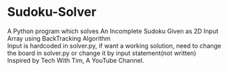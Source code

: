 # Sudoku-Solver
A Python program which solves An Incomplete Sudoku Given as 2D Input Array using BackTracking Algorithm <br/>
Input is hardcoded in solver.py, if want a working solution, need to change the board in solver.py or change it by input statement(not written)<br/>
Inspired by Tech With Tim, A YouTube Channel.
